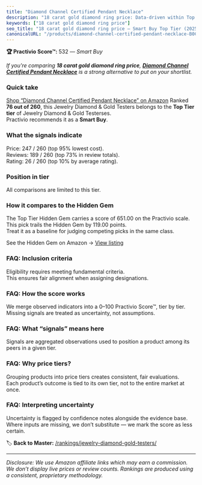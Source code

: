 ```yaml
---
title: "Diamond Channel Certified Pendant Necklace"
description: "18 carat gold diamond ring price: Data-driven within Top Tier ranking using the Practivio Score™. Positioned by quality, value, demand, findability, momentum."
keywords: ["18 carat gold diamond ring price"]
seo_title: "18 carat gold diamond ring price — Smart Buy Top Tier (2025)"
canonicalURL: "/products/diamond-channel-certified-pendant-necklace-B0C9VS72VR/"
---
```


**🏆 Practivio Score™:** 532 — _Smart Buy_


*If you're comparing **18 carat gold diamond ring price**, **[Diamond Channel Certified Pendant Necklace](https://www.amazon.com/dp/B0C9VS72VR?tag=practivio-20)** is a strong alternative to put on your shortlist.*
### Quick take
[Shop “Diamond Channel Certified Pendant Necklace” on Amazon](https://www.amazon.com/dp/B0C9VS72VR?tag=practivio-20)
Ranked **76 out of 260**, this Jewelry Diamond & Gold Testers belongs to the **Top Tier tier** of Jewelry Diamond & Gold Testerses.  
Practivio recommends it as a **Smart Buy**.

### What the signals indicate
Price: 247 / 260 (top 95% lowest cost).  
Reviews: 189 / 260 (top 73% in review totals).  
Rating: 26 / 260 (top 10% by average rating).  

### Position in tier
All comparisons are limited to this tier.

### How it compares to the Hidden Gem
The Top Tier Hidden Gem carries a score of 651.00 on the Practivio scale.  
This pick trails the Hidden Gem by 119.00 points.  
Treat it as a baseline for judging competing picks in the same class.  

See the Hidden Gem on Amazon → [View listing](https://www.amazon.com/dp/B004QYR8U6?tag=practivio-20)

### FAQ: Inclusion criteria
Eligibility requires meeting fundamental criteria.  
This ensures fair alignment when assigning designations.

### FAQ: How the score works
We merge observed indicators into a 0–100 Practivio Score™, tier by tier.  
Missing signals are treated as uncertainty, not assumptions.

### FAQ: What “signals” means here
Signals are aggregated observations used to position a product among its peers in a given tier.

### FAQ: Why price tiers?
Grouping products into price tiers creates consistent, fair evaluations.  
Each product’s outcome is tied to its own tier, not to the entire market at once.

### FAQ: Interpreting uncertainty
Uncertainty is flagged by confidence notes alongside the evidence base.  
Where inputs are missing, we don’t substitute — we mark the score as less certain.


🏷️ **Back to Master:** [/rankings/jewelry-diamond-gold-testers/](/rankings/jewelry-diamond-gold-testers/)

---
_Disclosure: We use Amazon affiliate links which may earn a commission. We don’t display live prices or review counts. Rankings are produced using a consistent, proprietary methodology._
